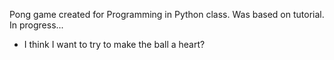 Pong game created for Programming in Python class. Was based on tutorial. 
In progress...
  - I think I want to try to make the ball a heart?
